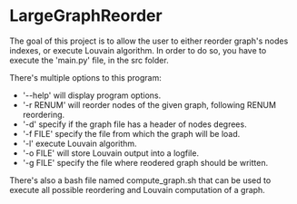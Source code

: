 # LargeGraphReorder

The goal of this project is to allow the user to either reorder graph's nodes indexes, or execute Louvain algorithm.
In order to do so, you have to execute the 'main.py' file, in the src folder.

There's multiple options to this program:
- '--help' will display program options.
- '-r RENUM' will reorder nodes of the given graph, following RENUM reordering.
- '-d' specify if the graph file has a header of nodes degrees.
- '-f FILE' specify the file from which the graph will be load.
- '-l' execute Louvain algorithm.
- '-o FILE' will store Louvain output into a logfile.
- '-g FILE' specify the file where reodered graph should be written.

There's also a bash file named compute_graph.sh that can be used to execute all possible reordering
and Louvain computation of a graph.
